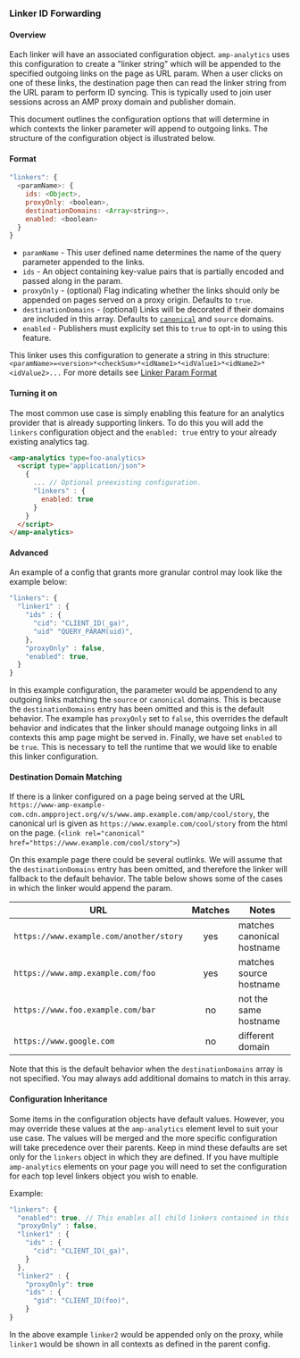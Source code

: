 ### Linker ID Forwarding
#### Overview

Each linker will have an associated configuration object. `amp-analytics` uses this configuration to create a "linker string" which will be appended to the specified outgoing links on the page as URL param. When a user clicks on one of these links, the destination page then can read the linker string from the URL param to perform ID syncing. This is typically used to join user sessions across an AMP proxy domain and publisher domain.

This document outlines the configuration options that will determine in which contexts the linker parameter will append to outgoing links. The structure of the configuration object is illustrated below.


#### Format
```javascript
"linkers": {
  <paramName>: {
    ids: <Object>,
    proxyOnly: <boolean>,
    destinationDomains: <Array<string>>,
    enabled: <boolean>
  }
}
```

- `paramName` - This user defined name determines the name of the query parameter appended to the links.
- `ids` - An object containing key-value pairs that is partially encoded and passed along in the param.
- `proxyOnly` - (optional) Flag indicating whether the links should only be appended on pages served on a proxy origin. Defaults to `true`.
- `destinationDomains` - (optional) Links will be decorated if their domains are included in this array. Defaults to [`canonical`](https://github.com/ampproject/amphtml/blob/3b0feadab3b9b12ddb80edc9a30f959087134905/spec/amp-html-format.md#canon) and `source` domains.
- `enabled` - Publishers must explicity set this to `true` to opt-in to using this feature.

This linker uses this configuration to generate a string in this structure: `<paramName>=<version>*<checkSum>*<idName1>*<idValue1>*<idName2>*<idValue2>...` For more details see [Linker Param Format](./linker-id-receiving.md#Format)

#### Turning it on
The most common use case is simply enabling this feature for an analytics provider that is already supporting linkers. To do this you will add the `linkers` configuration object and the `enabled: true` entry to your already existing analytics tag.

```html
<amp-analytics type=foo-analytics>
  <script type="application/json">
    {
      ... // Optional preexisting configuration.
      "linkers" : {
        enabled: true
      }
    }
  </script>
</amp-analytics>
```

#### Advanced
An example of a config that grants more granular control may look like the example below:

```javascript
"linkers": {
  "linker1" : {
    "ids" : {
      "cid": "CLIENT_ID(_ga)",
      "uid" "QUERY_PARAM(uid)",
    },
    "proxyOnly" : false,
    "enabled": true,
  }
}
```
In this example configuration, the parameter would be appendend to any outgoing links matching the `source` or `canonical` domains. This is because the `destinationDomains` entry has been omitted and this is the default behavior. The example has `proxyOnly` set to `false`, this overrides the default behavior and indicates that the linker should manage outgoing links in all contexts this amp page might be served in. Finally, we have set `enabled` to be `true`. This is necessary to tell the runtime that we would like to enable this linker configuration.

#### Destination Domain Matching

If there is a linker configured on a page being served at the URL  `https://www-amp-example-com.cdn.ampproject.org/v/s/www.amp.example.com/amp/cool/story`, the canonical url is given as `https://www.example.com/cool/story` from the html on the page. (`<link rel="canonical" href="https://www.example.com/cool/story">`)

On this example page there could be several outlinks. We will assume that the `destinationDomains` entry has been omitted, and therefore the linker will fallback to the default behavior. The table below shows some of the cases in which the linker would append the param.

URL | Matches | Notes
--- | :---: | ---
`https://www.example.com/another/story` | yes | matches canonical hostname
`https://www.amp.example.com/foo` | yes | matches source hostname
`https://www.foo.example.com/bar` | no | not the same hostname
`https://www.google.com` | no | different domain

Note that this is the default behavior when the `destinationDomains` array is not specified. You may always add additional domains to match in this array.

#### Configuration Inheritance
Some items in the configuration objects have default values. However, you may override these values at the `amp-analytics` element level to suit your use case. The values will be merged and the more specific configuration will take precedence over their parents. Keep in mind these defaults are set only for the `linkers` object in which they are defined. If you have multiple `amp-analytics` elements on your page you will need to set the configuration for each top level linkers object you wish to enable.

Example:
```javascript
"linkers": {
  "enabled": true, // This enables all child linkers contained in this object.
  "proxyOnly" : false,
  "linker1" : {
    "ids" : {
      "cid": "CLIENT_ID(_ga)",
    }
  },
  "linker2" : {
    "proxyOnly": true
    "ids" : {
      "gid": "CLIENT_ID(foo)",
    }
}
```

In the above example `linker2` would be appended only on the proxy, while `linker1` would be shown in all contexts as defined in the parent config.
